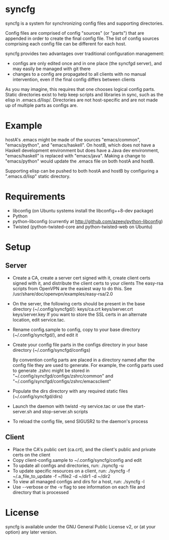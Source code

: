 syncfg
======
syncfg is a system for synchronizing config files and supporting directories.

Config files are comprised of config "sources" (or "parts") that are appended in order to create the final config file. The list of config sources comprising each config file can be different for each host.

syncfg provides two advantages over traditional configuration management:

- configs are only edited once and in one place (the syncfgd server), and may easily be managed with git there
- changes to a config are propagated to all clients with no manual intervention, even if the final config differs between clients

As you may imagine, this requires that one chooses logical config parts. Static directories exist to help keep scripts and libraries in sync, such as the elisp in .emacs.d/lisp/. Directories are not host-specific and are not made up of multiple parts as configs are.

Example
=======
hostA's .emacs might be made of the sources "emacs/common", "emacs/python", and "emacs/haskell". On hostB, which does not have a Haskell development environment but does have a Java dev environment, "emacs/haskell" is replaced with "emacs/java". Making a change to "emacs/python" would update the .emacs file on both hostA and hostB.

Supporting elisp can be pushed to both hostA and hostB by configuring a ".emacs.d/lisp" static directory.

Requirements
============
- libconfig (on Ubuntu systems install the libconfig++8-dev package)
- Python
- python-libconfig (currently at http://github.com/azeey/python-libconfig)
- Twisted (python-twisted-core and python-twisted-web on Ubuntu)

Setup
=====
Server
------
- Create a CA, create a server cert signed with it, create client certs signed with it, and distribute the client certs to your clients
  The easy-rsa scripts from OpenVPN are the easiest way to do this. See /usr/share/doc/openvpn/examples/easy-rsa/2.0
- On the server, the following certs should be present in the base directory (~/.config/syncfgd/):
  keys/ca.crt
  keys/server.crt
  keys/server.key
  If you want to store the SSL certs in an alternate location, edit service.tac.
- Rename config.sample to config, copy to your base directory (~/.config/syncfgd/), and edit it
- Create your config file parts in the configs directory in your base directory (~/.config/syncfgd/configs)

  By convention config parts are placed in a directory named after the config file they are used to generate.
  For example, the config parts used to generate .zshrc might be stored in "~/.config/syncfgd/configs/zshrc/common" and "~/.config/syncfgd/configs/zshrc/emacsclient"
- Populate the dirs directory with any required static files (~/.config/syncfgd/dirs)
- Launch the daemon with twistd -ny service.tac or use the start-server.sh and stop-server.sh scripts
- To reload the config file, send SIGUSR2 to the daemon's process

Client
------
- Place the CA's public cert (ca.crt), and the client's public and private certs on the client
- Copy client-config.sample to ~/.config/syncfg/config and edit
- To update all configs and directories, run: ./syncfg -u
- To update specific resources on a client, run: ./syncfg -f ~/.a_file_to_update -f ~/file2 -d ~/dir1 -d ~/dir2
- To view all managed configs and dirs for a host, run: ./syncfg -l
- Use --verbose or the -v flag to see information on each file and directory that is processed

License
=======
syncfg is available under the GNU General Public License v2, or (at your option) any later version.
